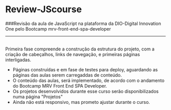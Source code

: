 # Review-JScourse
###Revisão da aula de JavaScript na plataforma da DIO-Digital Innovation One pelo Bootcamp mrv-front-end-spa-developer

<hr>
<br>
Primeira fase compreende a construção da estrutura do projeto, com a criação de cabeçalhos, links de navegação, e primeiras páginas interligadas.

 - Páginas construídas e em fase de testes para deploy, aguardando as páginas das aulas serem carregaddas de conteúdo.
  - O conteúdo das aulas, será implementado, de acordo com o andamento do Bootcamp MRV Front End SPA Developer.
 - Os projetos desenvolvidos durante esse curso serão disponibilizados numa página "Projetos"
 - Ainda não está responsivo, mas prometo ajustar durante o curso.

 


 